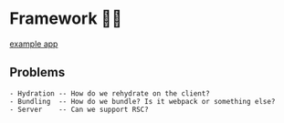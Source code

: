 # Framework 🤷‍♂️

[example app](./example)

## Problems

```
- Hydration -- How do we rehydrate on the client?
- Bundling  -- How do we bundle? Is it webpack or something else?
- Server    -- Can we support RSC?
```
